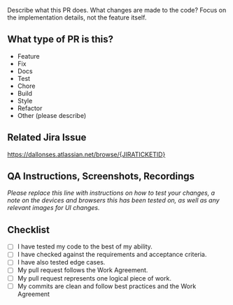 Describe what this PR does. What changes are made to the code?
Focus on the implementation details, not the feature itself.

## What type of PR is this? <!-- +(only keep the ones that apply) -->

- Feature
- Fix
- Docs
- Test
- Chore
- Build
- Style
- Refactor
- Other (please describe)

## Related Jira Issue

https://dallonses.atlassian.net/browse/{JIRATICKETID}

## QA Instructions, Screenshots, Recordings

_Please replace this line with instructions on how to test your changes, a note
on the devices and browsers this has been tested on, as well as any relevant
images for UI changes._

## Checklist

<!-- + Mark all that apply with an `x`. -->

- [ ] I have tested my code to the best of my ability.
- [ ] I have checked against the requirements and acceptance criteria.
- [ ] I have also tested edge cases.
- [ ] My pull request follows the Work Agreement.
- [ ] My pull request represents one logical piece of work.
- [ ] My commits are clean and follow best practices and the Work Agreement

<!-- +
## [optional] Are there any post deployment tasks we need to perform?
-->
